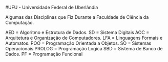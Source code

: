 #UFU - Universidade Federal de Uberlândia

Algumas das Disciplinas que Fiz Durante a Faculdade de Ciência da Computação.

AED = Algoritmo e Estrutura de Dados.
SD = Sistema Digitais
AOC = Arquitetura e Organização de Computadores.
LFA = Linguagens Formais e Automatos.
POO = Programação Orientada a Objetos.
SO = Sistemas Operacionais
PROLOG = Programação Logica
SBD = Sistema de Banco de Dados.
PF = Programação Funcional

